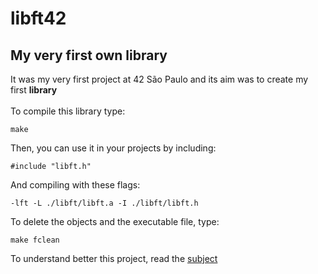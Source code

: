 # libft42
## My very first own library<br>
It was my very first project at 42 São Paulo and its aim was to create my first **library**<br>
<br>
To compile this library type:
```
make
```
Then, you can use it in your projects by including:
```
#include "libft.h"
```
And compiling with these flags:
```
-lft -L ./libft/libft.a -I ./libft/libft.h
```
To delete the objects and the executable file, type:
```
make fclean
```
To understand better this project, read the [subject](https://github.com/anolivei/libft42/blob/master/en.subject.pdf)<br>
